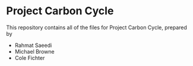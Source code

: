 Project Carbon Cycle
====================

This repository contains all of the files for Project Carbon Cycle, prepared by

* Rahmat Saeedi
* Michael Browne
* Cole Fichter
